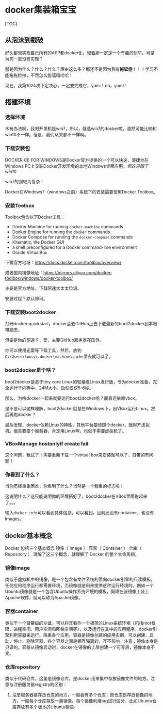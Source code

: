 # docker集装箱宝宝

[TOC]

## 从泡沫到戳破

好久都想实现自己所有的APP都docker化，想着那一定是一个有趣的创举。可是为何一直没有实现？

那是因为什么？什么？什么？理由这么多？那还不是因为我有**拖延症**！！！学习不能拖拖拉拉，不然怎么能嘻嘻哈哈！

现在，我第1024次下定决心，一定要完成它，yami！no，yaml！

## 搭建环境

### 选择环境

木有办法啊，我的开发机是win7，所以，就选win7的docker啦，虽然可能比较和win10不一样。但是，我们从来都不一样啊。

### 下载安装包

DOCKER CE FOR WINDOWS是Docker官方提供的一个可以快速、便捷地在Windows PC上安装Docker开发环境的本地Windows桌面应用。*但这只限于win10*

win7的则较为复杂：

Docker在Windows7（windows之前）系统下的安装需要使用Docker Toolbox。

### 安装Toolbox

Toolbox包含以下Docker工具：

- Docker Machine for running `docker-machine` commands
- Docker Engine for running the `docker` commands
- Docker Compose for running the `docker-compose` commands
- Kitematic, the Docker GUI
- a shell preconfigured for a Docker command-line environment
- Oracle VirtualBox


下载官方地址：https://docs.docker.com/toolbox/overview/

或者国内镜像地址：https://mirrors.aliyun.com/docker-toolbox/windows/docker-toolbox/

主要是官方地址，下载网速太太太垃圾。

安装过程？默认即可。

### 下载安装boot2docker

打开docker quickstart，docker会去GitHub上去下载最新的boot2docker到本地电脑去。

但要是你的网速卡，爱，主要GitHub服务器在国外。

你可以使用迅雷等下载工具，然后，放到`C:\Users\luosy\.docker\machine\cache`里去就可以了。

### boot2docker是个啥？

boot2docker是基于tiny core Linux的轻量级Linux发行版，专为docker准备，完全运行于内存中，24M大小，启动仅仅5-6秒。

那么，为啥docker一起来就要运行boot2docker呢？而且还依赖vbox。

是不是可以这样理解，boot2docker就是在Windows下，用VBox运行Linux，然后再跑docker？

最后发现，docker依赖Linux的特性，其他平台要想跑个docker，就得开虚拟机。但真要搭个服务器，肯定用Linux啊，也就不需要虚拟机了。

### VBoxManage hostonlyif create fail

这个问题，我试了！需要重新下载一个virtual box来安装就可以了，自带的有问题！

### 你看到了什么？

当你历经重重困难，你看到了什么？当然是一个鲸鱼的标志啦！

这说明什么？这只能说明你的环境搭好了，boot2docker在VBox里面跑起来了。。。

输入`docker info`可以看到具体信息。可以看到，目前还没有container，也没有images。

## docker基本概念

Docker 包括三个基本概念
镜像（ Image ）
容器（ Container ）
仓库（ Repository ）
理解了这三个概念，就理解了 Docker 的整个生命周期。

### 镜像image

类似于虚拟机中的镜像，是一个包含有文件系统的面向docker引擎的只读模板。任何应用程序运行都需要环境，而镜像就是用来提供这种运行环境的。例如一个Ubuntu镜像就是一个包含Ubuntu操作系统环境的模板，同理在该镜像上装上Apache软件，就可以称为Apache镜像。

### 容器container

类似于一个轻量级的沙盒，可以将其看作一个极简的Linux系统环境（包括root权限、进程空间、用户空间和网络空间等），以及运行在其中的应用程序。docker引擎利用容器来运行、隔离各个应用。容器是镜像创建的应用实例，可以创建、启动、停止、删除容器，各个容器之间是相互隔离的，互不影响。注意：镜像本身是只读的，容器从镜像启动时，docker在镜像的上层创建一个可写层，镜像本身不变。

### 仓库repository

类似于代码仓库，这里是镜像仓库，是docker用来集中存放镜像文件的地方。注意与注册服务器registry的区别：

1. 注册服务器是存放仓库的地方，一般会有多个仓库；而仓库是存放镜像的地方，一般每个仓库存放一类镜像，每个镜像利用tag进行区分，比如Ubuntu仓库存放有多个版本的Ubuntu镜像。


